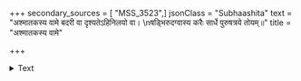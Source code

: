 +++
secondary_sources = [ "MSS_3523",]
jsonClass = "Subhaashita"
text = "अश्मातकस्य वामे बदरी वा दृश्यतेऽहिनिलयो वा।  \nषड्भिरुदग्वास्य करैः सार्धे पुरुषत्रये तोयम्॥"
title = "अश्मातकस्य वामे"

+++

<details><summary>Text</summary>

अश्मातकस्य वामे बदरी वा दृश्यतेऽहिनिलयो वा।  
षड्भिरुदग्वास्य करैः सार्धे पुरुषत्रये तोयम्॥
</details>
